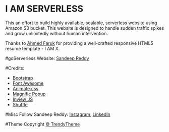 # I AM SERVERLESS
This an effort to build highly available, scalable, serverless website using Amazon S3 bucket. This website is designed to handle sudden traffic spikes and grow unlimitedly without human intervention.

Thanks to <a href="https://github.com/ahmedfaruk" target="_blank">Ahmed Faruk</a> for providing a well-crafted responsive HTML5 resume template - I AM X.

#goServerless Website:
<a href="http://www.reachsandeepreddy.com" target="_blank">Sandeep Reddy</a>

#Credits: 
- <a href="http://getbootstrap.com/" target="_blank">Bootstrap</a>
- <a href="https://fortawesome.github.io/Font-Awesome/" target="_blank">Font Awesome</a>
- <a href="https://daneden.github.io/animate.css/" target="_blank">Animate.css</a>
- <a href="http://dimsemenov.com/plugins/magnific-popup/" target="_blank">Magnific Popup</a>
- <a href="https://github.com/protonet/jquery.inview" target="_blank">Inview JS</a>
- <a href="http://vestride.github.io/Shuffle/" target="_blank">Shuffle</a>

#Misc
Follow Sandeep Reddy: <a href="https://www.instagram.com/sandeep._reddie/" target="_blank">Instagram</a>, <a href="https://www.linkedin.com/" target="_blank">LinkedIn</a>

#Theme Copyright
<a href="http://trendytheme.net/" target="_blank">&copy; TrendyTheme </a>
